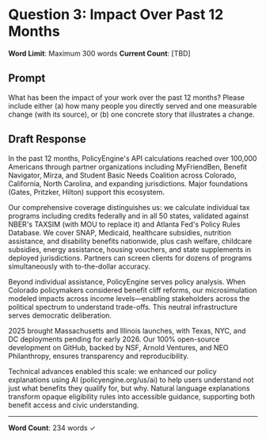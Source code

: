 # Question 3: Impact Over Past 12 Months

**Word Limit**: Maximum 300 words
**Current Count**: [TBD]

## Prompt
What has been the impact of your work over the past 12 months? Please include either (a) how many people you directly served and one measurable change (with its source), or (b) one concrete story that illustrates a change.

## Draft Response

In the past 12 months, PolicyEngine's API calculations reached over 100,000 Americans through partner organizations including MyFriendBen, Benefit Navigator, Mirza, and Student Basic Needs Coalition across Colorado, California, North Carolina, and expanding jurisdictions. Major foundations (Gates, Pritzker, Hilton) support this ecosystem.

Our comprehensive coverage distinguishes us: we calculate individual tax programs including credits federally and in all 50 states, validated against NBER's TAXSIM (with MOU to replace it) and Atlanta Fed's Policy Rules Database. We cover SNAP, Medicaid, healthcare subsidies, nutrition assistance, and disability benefits nationwide, plus cash welfare, childcare subsidies, energy assistance, housing vouchers, and state supplements in deployed jurisdictions. Partners can screen clients for dozens of programs simultaneously with to-the-dollar accuracy.

Beyond individual assistance, PolicyEngine serves policy analysis. When Colorado policymakers considered benefit cliff reforms, our microsimulation modeled impacts across income levels—enabling stakeholders across the political spectrum to understand trade-offs. This neutral infrastructure serves democratic deliberation.

2025 brought Massachusetts and Illinois launches, with Texas, NYC, and DC deployments pending for early 2026. Our 100% open-source development on GitHub, backed by NSF, Arnold Ventures, and NEO Philanthropy, ensures transparency and reproducibility.

Technical advances enabled this scale: we enhanced our policy explanations using AI (policyengine.org/us/ai) to help users understand not just what benefits they qualify for, but why. Natural language explanations transform opaque eligibility rules into accessible guidance, supporting both benefit access and civic understanding.

---

**Word Count**: 234 words ✓
